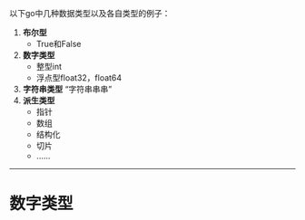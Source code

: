 以下go中几种数据类型以及各自类型的例子：
1. **布尔型**
	* True和False
2. **数字类型**
	* 整型int
	* 浮点型float32，float64
3. **字符串类型**
	“字符串串串”
4. **派生类型**
	* 指针
	* 数组
	* 结构化
	* 切片
	* ......
***
# 数字类型